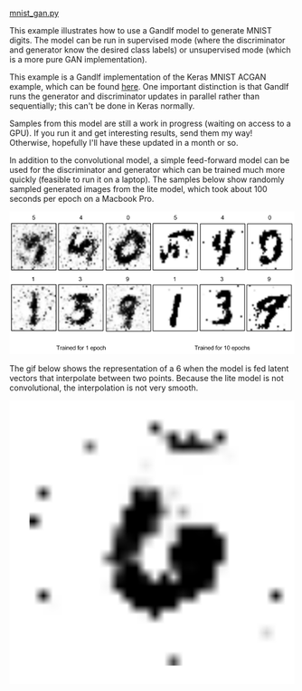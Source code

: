 <a href="https://github.com/codekansas/gandlf/blob/master/examples/mnist_gan.py" class="icon icon-github"> mnist_gan.py</a>

This example illustrates how to use a Gandlf model to generate MNIST digits. The model can be run in supervised mode (where the discriminator and generator know the desired class labels) or unsupervised mode (which is a more pure GAN implementation).

This example is a Gandlf implementation of the Keras MNIST ACGAN example, which can be found [here](https://github.com/fchollet/keras/blob/master/examples/mnist_acgan.py). One important distinction is that Gandlf runs the generator and discriminator updates in parallel rather than sequentially; this can't be done in Keras normally.

Samples from this model are still a work in progress (waiting on access to a GPU). If you run it and get interesting results, send them my way! Otherwise, hopefully I'll have these updated in a month or so.

In addition to the convolutional model, a simple feed-forward model can be used for the discriminator and generator which can be trained much more quickly (feasible to run it on a laptop). The samples below show randomly sampled generated images from the lite model, which took about 100 seconds per epoch on a Macbook Pro.

[![MNIST GAN Lite](/resources/mnist_gan_lite.png)](/resources/mnist_gan_lite.png)

The gif below shows the representation of a 6 when the model is fed latent vectors that interpolate between two points. Because the lite model is not convolutional, the interpolation is not very smooth.

[![MNIST GAN Lite Six Gif](/resources/mnist_gan_lite_six.gif)](/resources/mnist_gan_lite_six.gif)
